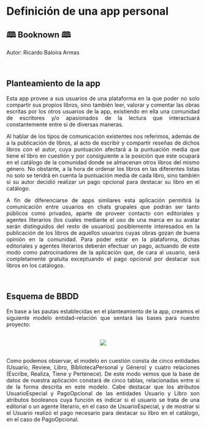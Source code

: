 <div align="justify">

<h1 class="code-line" data-line-start=0 data-line-end=1 ><a id="Definicin_de_una_app_personal_0"></a>Definición de una app personal</h1>
<h2 class="code-line" data-line-start=1 data-line-end=2 ><a id="App_Libro__1"></a>🕮 Booknown 🕮</h2>
<p class="has-line-data" data-line-start="2" data-line-end="3">Autor: Ricardo Baloira Armas</p>
<br>
<h2 class="code-line" data-line-start=4 data-line-end=5 ><a id="Planteamiento_de_la_app_4"></a>Planteamiento de la app</h2>
<p class="has-line-data" data-line-start="5" data-line-end="6">Esta app provee a sus usuarios de una plataforma en la que poder no solo compartir sus propios libros, sino también leer, valorar y comentar las obras escritas por los otros usuarios de la app, existiendo en ella una comunidad de escritores y/o apasionados de la lectura que interactuará constantemente entre sí de diversas maneras.</p>
<p class="has-line-data" data-line-start="7" data-line-end="8">Al hablar de los tipos de comunicación existentes nos referimos, además de a la publicación de libros, al acto de escribir y compartir reseñas de dichos libros con el autor, cuya puntuación afectará a la puntuación media que tiene el libro en cuestión y por consiguiente a la posición que este ocupará en el catálogo de la comunidad donde se almacenan otros libros del mismo género. No obstante, a la hora de ordenar los libros en las diferentes listas no solo se tendrá en cuenta la puntuación media de cada libro, sino también si su autor decidió realizar un pago opcional para destacar su libro en el catálogo.</p>
<p class="has-line-data" data-line-start="9" data-line-end="10">A fin de diferenciarse de apps similares esta aplicación permitirá la comunicación entre usuarios en chats grupales que podrán ser tanto públicos como privados, aparte de proveer contacto con editoriales y agentes literarios (los cuales mediante el uso de una marca en su avatar serán distinguidos del resto de usuarios) posiblemente interesados en la publicación de los libros de aquellos usuarios cuyas obras gozan de buena opinión en la comunidad. Para poder estar en la plataforma, dichas editoriales y agentes literarios deberán efectuar un pago, actuando de este modo como patrocinadores de la aplicación que, de cara al usuario, será completamente gratuita exceptuando el pago opcional por destacar sus libros en los catálogos.</p>
<br>
<h2 class="code-line" data-line-start=11 data-line-end=12 ><a id="Esquema_de_BBDD_11"></a>Esquema de BBDD</h2>
<p class="has-line-data" data-line-start="12" data-line-end="13">En base a las pautas establecidas en el planteamiento de la app, creamos el siguiente modelo entidad-relación que sentará las bases para nuestro proyecto:</p>
<br>
<div align="center">
  <img src="https://user-images.githubusercontent.com/73242474/136458537-a8629de4-c404-4ed8-920e-9da7fb8b170b.png">
</div>
<br>
<p class="has-line-data" data-line-start="5" data-line-end="6">Como podemos observar, el modelo en cuestión consta de cinco entidades (Usuario, Review, Libro, BibliotecaPersonal y Género) y cuatro relaciones (Escribe, Realiza, Tiene y Pertenece). De este modo vemos que la base de datos de nuestra aplicación constará de cinco tablas, relacionadas entre sí de la forma descrita en este modelo. Cabe destacar que los atributos UsuarioEspecial y PagoOpcional de las entidades Usuario y Libro son atributos booleanos cuya función es indicar si el usuario se trata de una editorial o un agente literario, en el caso de UsuarioEspecial, y de mostrar si el Usuario realizó el pago necesario para destacar su libro en el catálogo, en el caso de PagoOpcional.</p>
</div>
